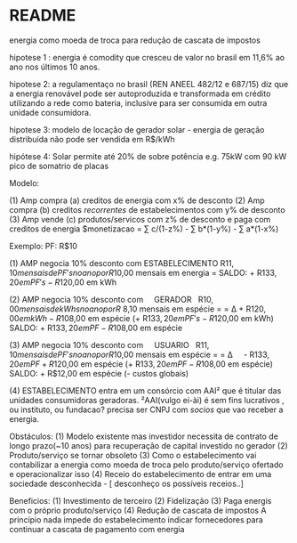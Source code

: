 # README

energia como moeda de troca para redução de cascata de impostos

hipotese 1 : energia é comodity que cresceu de valor no brasil em 11,6% ao ano nos últimos 10 anos.

hipotese 2: a regulamentaço no brasil (REN ANEEL 482/12 e 687/15) diz que a energia renovável pode ser autoproduzida e transformada em crédito utilizando a rede como bateria, inclusive para ser consumida em outra unidade consumidora.

hipotese 3: modelo de locação de gerador solar - energia de geração distribuída não pode ser vendida em R$/kWh

hipótese 4: Solar permite até 20% de sobre potência e.g. 75kW com 90 kW pico de somatrio de placas


Modelo: 

(1) Amp compra  (a) creditos de energia com                          x%  de desconto
(2) Amp compra  (b) creditos *recorrentes* de estabelecimentos com   y%  de desconto
(3) Amp vende   (c) produtos/servicos com                            z%  de desconto   e paga com creditos de energia
    $monetizacao =    ∑ c/(1-z%) - ∑ b*(1-y%) - ∑ a*(1-x%) 

Exemplo:
PF: R$10 

(1) AMP negocia 10% desconto com ESTABELECIMENTO R$11,10 mensais de PF's no ano por R$10,00 mensais em energia = 
SALDO:  + R$133,20 em PF's - R$120,00 em kWh

(2) AMP negocia 10% desconto com      GERADOR    R$10,00 mensais de kWhs no ano por R$ 8,10 mensais em espécie = 
= ∆     + R$120,00 em kWh - R$108,00 em espécie (+ R$133,20 em PF's - R$120,00 em kWh)
SALDO:  + R$133,20 em PF  - R$108,00 em espécie

(3) AMP negocia 10% desconto com      USUARIO    R$11,10 mensais de PF's no ano por R$10,00 mensais em espécie = 
= ∆     - R$133,20 em PF + R$120,00 em espécie (+ R$133,20 em PF  - R$108,00 em espécie)
SALDO:  + R$12,00 em espécie (- custos globais)

(4) ESTABELECIMENTO entra em um consórcio com AAI² que é titular das unidades consumidoras geradoras.
    ²AAI(vulgo ei-ài) é sem fins lucrativos , ou instituto, ou fundacao? precisa ser CNPJ com *socios* que vao receber a energia.


Obstáculos:
(1) Modelo existente mas investidor necessita de contrato de longo prazo(~10 anos) para recuperação de capital investido no gerador
(2) Produto/serviço se tornar obsoleto
(3) Como o estabelecimento vai contabilizar a energia como moeda de troca pelo produto/serviço ofertado e operacionalizar isso
(4) Receio do estabelecimento de entrar em uma sociedade desconhecida - [ desconheço os possíveis receios..] 


Beneficios:
(1) Investimento de terceiro
(2) Fidelização
(3) Paga energis com o próprio produto/serviço
(4) Redução de cascata de impostos
A princípio nada impede do estabelecimento indicar fornecedores para continuar a cascata de pagamento com energia 
